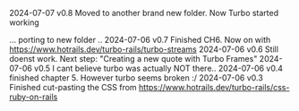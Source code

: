 
2024-07-07 v0.8 Moved to another brand new folder. Now Turbo started working

 ... porting to new folder ..
2024-07-06 v0.7 Finished CH6. Now on with https://www.hotrails.dev/turbo-rails/turbo-streams
2024-07-06 v0.6 Still doenst work. Next step: "Creating a new quote with Turbo Frames"
2024-07-06 v0.5 I cant believe turbo was actually NOT there..
2024-07-06 v0.4 finished chapter 5. However turbo seems broken :/
2024-07-06 v0.3 Finished cut-pasting the CSS from https://www.hotrails.dev/turbo-rails/css-ruby-on-rails
